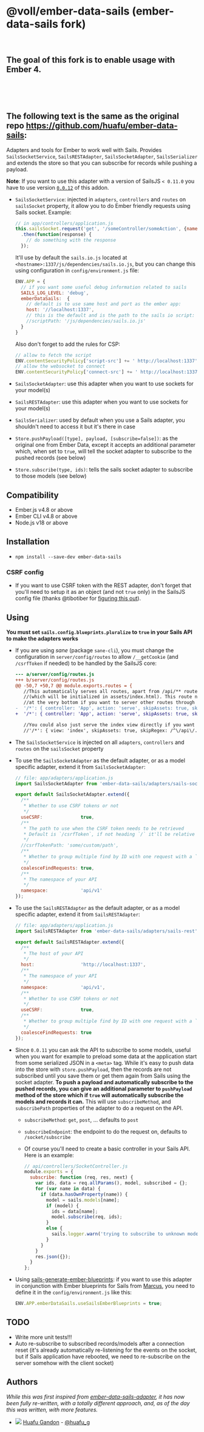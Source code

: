 # @voll/ember-data-sails (ember-data-sails fork)
<br>

## The goal of this fork is to enable usage with Ember 4.
<br>
<br>
<br>

## The following text is the same as the original repo https://github.com/huafu/ember-data-sails:

Adapters and tools for Ember to work well with Sails. Provides `SailsSocketService`, `SailsRESTAdapter`, `SailsSocketAdapter`, `SailsSerializer` and extends the store so that you can subscribe for records while pushing a payload.

**Note**: If you want to use this adapter with a version of SailsJS `< 0.11.0` you have to use version [`0.0.12`](https://github.com/huafu/ember-data-sails/tree/v0.0.12) of this addon.

* `SailsSocketService`: injected in `adapters`, `controllers` and `routes` on `sailsSocket` property, it allow you to do Ember friendly requests using Sails socket. Example:

    ```js
    // in app/controllers/application.js
    this.sailsSocket.request('get', '/someController/someAction', {name: 'Huafu'}})
      .then(function(response) {
        // do something with the response
      });
    ```

    It'll use by default the `sails.io.js` located at `<hostname>:1337/js/dependencies/sails.io.js`, but you can change this using configuration in `config/environment.js` file:

    ```js
    ENV.APP = {
      // if you want some useful debug information related to sails
      SAILS_LOG_LEVEL: 'debug',
      emberDataSails:  {
        // default is to use same host and port as the ember app:
        host: '//localhost:1337',
        // this is the default and is the path to the sails io script:
        //scriptPath: '/js/dependencies/sails.io.js'
      }
    }
    ```

    Also don't forget to add the rules for CSP:

    ```js
    // allow to fetch the script
    ENV.contentSecurityPolicy['script-src'] += ' http://localhost:1337';
    // allow the websocket to connect
    ENV.contentSecurityPolicy['connect-src'] += ' http://localhost:1337 ws://localhost:1337';
    ```


* `SailsSocketAdapter`: use this adapter when you want to use sockets for your model(s)
* `SailsRESTAdapter`: use this adapter when you want to use sockets for your model(s)
* `SailsSerializer`: used by default when you use a Sails adapter, you shouldn't need to access it but it's there in case
* `Store.pushPayload([type], payload, [subscribe=false])`: as the original one from Ember Data, except it accepts an additional parameter which, when set to `true`, will tell the socket adapter to subscribe to the pushed records (see below)
* `Store.subscribe(type, ids)`: tells the sails socket adapter to subscribe to those models (see below)

## Compatibility

* Ember.js v4.8 or above
* Ember CLI v4.8 or above
* Node.js v18 or above


## Installation

* `npm install --save-dev ember-data-sails`

### CSRF config

* If you want to use CSRF token with the REST adapter, don't forget that you'll need to setup it as an object (and not `true` only) in the SailsJS config file (thanks @tibotiber for [figuring this out](https://github.com/huafu/ember-data-sails/issues/11#issuecomment-89130498)).

## Using

**You must set `sails.config.blueprints.pluralize` to `true` in your Sails API  to make the adapters works**
* If you are using *sane* (package `sane-cli`), you must change the configuration in `server/config/routes` to allow `/__getCookie` (and `/csrfToken` if needed) to be handled by the SailsJS core:
    ```diff
    --- a/server/config/routes.js
    +++ b/server/config/routes.js
    @@ -50,7 +50,7 @@ module.exports.routes = {
       //This automatically serves all routes, apart from /api/** routes to ember
       //(which will be initialized in assets/index.html). This route needs to be
       //at the very bottom if you want to server other routes through Sails, because they are matched in order
    -  '/*': { controller: 'App', action: 'serve', skipAssets: true, skipRegex: /^\/api\/.*$/ }
    +  '/*': { controller: 'App', action: 'serve', skipAssets: true, skipRegex: /^\/(api\/.*|__getcookie|csrfToken)$/ }

       //You could also just serve the index view directly if you want
       //'/*': { view: 'index', skipAssets: true, skipRegex: /^\/api\/.*$/ }
    ```
* The `SailsSocketService` is injected on all `adapters`, `controllers` and `routes` on the `sailsSocket` property
* To use the `SailsSocketAdapter` as the default adapter, or as a model specific adapter, extend it from `SailsSocketAdapter`:
    ```js
    // file: app/adapters/application.js
    import SailsSocketAdapter from 'ember-data-sails/adapters/sails-socket';

    export default SailsSocketAdapter.extend({
      /**
       * Whether to use CSRF tokens or not
       */
      useCSRF:              true,
      /**
       * The path to use when the CSRF token needs to be retrieved
       * Default is `/csrfToken`, if not heading `/` it'll be relative to `namespace`
       */
      //csrfTokenPath: 'some/custom/path',
      /**
       * Whether to group multiple find by ID with one request with a `where`
       */
      coalesceFindRequests: true,
      /**
       * The namespace of your API
       */
      namespace:            'api/v1'
    });
    ```
* To use the `SailsRESTAdapter` as the default adapter, or as a model specific adapter, extend it from `SailsRESTAdapter`:
    ```js
    // file: app/adapters/application.js
    import SailsRESTAdapter from 'ember-data-sails/adapters/sails-rest';

    export default SailsRESTAdapter.extend({
      /**
       * The host of your API
       */
      host:                 'http://localhost:1337',
      /**
       * The namespace of your API
       */
      namespace:            'api/v1',
      /**
       * Whether to use CSRF tokens or not
       */
      useCSRF:              true,
      /**
       * Whether to group multiple find by ID with one request with a `where`
       */
      coalesceFindRequests: true
    });
    ```

* Since `0.0.11` you can ask the API to subscribe to some models, useful when you want for example to
preload some data at the application start from some serialized JSON in a `<meta>` tag.
While it's easy to push data into the store with `store.pushPayload`, then the records are not
subscribed until you save them or get them again from Sails using the socket adapter.
**To push a payload and automatically subscribe to the pushed records, you can give an additional
parameter to `pushPayload` method of the store which if `true` will automatically subscribe the models
and records it can.** This will use `subscribeMethod`, and `subscribePath`
properties of the adapter to do a request on the API.
    * `subscribeMethod`: `get`, `post`, ... defaults to `post`
    * `subscribeEndpoint`: the endpoint to do the request on, defaults to `/socket/subscribe`
    * Of course you'll need to create a basic controller in your Sails API. Here is an example:

        ```js
        // api/controllers/SocketController.js
        module.exports = {
          subscribe: function (req, res, next) {
            var ids, data = req.allParams(), model, subscribed = {};
            for (var name in data) {
              if (data.hasOwnProperty(name)) {
                model = sails.models[name];
                if (model) {
                  ids = data[name];
                  model.subscribe(req, ids);
                }
                else {
                  sails.logger.warn('trying to subscribe to unknown model: ' + name);
                }
              }
            }
            res.json({});
          }
        };

* Using [sails-generate-ember-blueprints](https://github.com/mphasize/sails-generate-ember-blueprints): if you want to use this adapter in conjunction with Ember blueprints for Sails from [Marcus](https://github.com/mphasize), you need to define it in the `config/environment.js` like this:

    ```js
    ENV.APP.emberDataSails.useSailsEmberBlueprints = true;
    ```


## TODO

* Write more unit tests!!!
* Auto re-subscribe to subscribed records/models after a connection reset (it's already automatically re-listening for the events on the socket, but if Sails application have rebooted, we need to re-subscribe on the server somehow with the client socket)


## Authors

_While this was first inspired from [ember-data-sails-adapter](https://github.com/bmac/ember-data-sails-adapter), it has now been fully re-written, with a totally different approach, and, as of the day this was written, with more features._

* <img src="https://s.gravatar.com/avatar/950590a0d4bc96f4a239cac955112eeb?s=24" valign="absmiddle"> [Huafu Gandon](http://huafu.github.com) - [@huafu_g](https://twitter.com/huafu_g)
